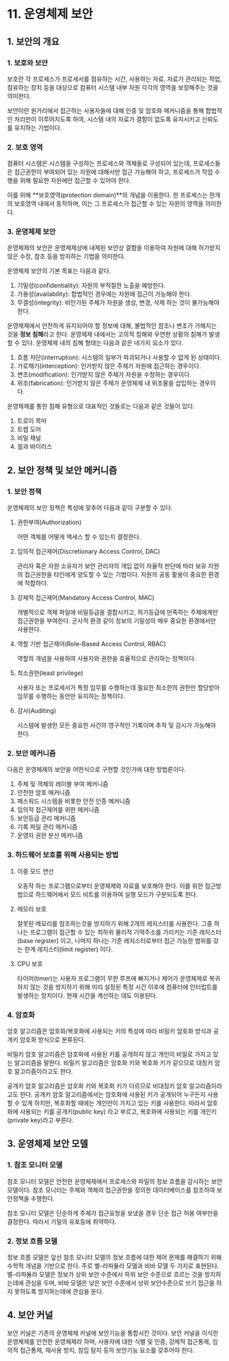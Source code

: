 # 11. 운영체제 보안

## 1. 보안의 개요

### 1. 보호와 보안

보호란 각 프로세스가 프로세서를 점유하는 시간, 사용하는 자료, 자료가 관리되는 작업, 점유하는 장치 등을 대상으로 컴퓨터 시스템 내부 자원 각각의 영역을 보장해주는 것을 의미한다.

보안이란 원거리에서 접근하는 사용자들에 대해 인증 및 암호화 메커니즘을 통해 합법적인 처리만이 이루어지도록 하여, 시스템 내의 자료가 결함이 없도록 유지시키고 신뢰도를 유지하는 기법이다.

### 2. 보호 영역

컴퓨터 시스템은 시스템을 구성하는 프로세스와 객체들로 구성되어 있는데, 프로세스들은 접근권한이 부여되어 있는 자원에 대해서만 접근 가능해야 하고, 프로세스가 작업 수행을 위해 필요한 자원에만 접근할 수 있어야 한다.

이를 위해 **보호영역(protection domain)**의 개념을 이용한다. 한 프로세스는 한개의 보호영역 내에서 동작하며, 이는 그 프로세스가 접근할 수 있는 자원의 영역을 의미한다.

### 3. 운영체제 보안

운영체제의 보안은 운영체제상에 내제된 보안상 결함을 이용하여 자원에 대해 허가받지 않은 수정, 참조 등을 방지하는 기법을 의미한다. 

운영체제 보안의 기본 목표는 다음과 같다.

1. 기밀성(confidentiality): 자원의 부적절한 노출을 예방한다.
2. 가용성(availability): 합법적인 경우에는 자원에 접근이 가능해야 한다.
3. 무결성(integrity): 비인가된 주체가 자원을 생성, 변경, 삭제 하는 것이 불가능해야 한다.

운영체제에서 안전하게 유지되어야 할 정보에 대해, 불법적인 참조나 변조가 가해지는 것을 **정보 침해**라고 한다. 운영체제 내에서는 고의적 침해와 우연한 상황의 침해가 발생할 수 있다. 운영체제 내의 침해 형태는 다음과 같은 네가지 요소가 있다.

1. 흐름 차단(interruption): 시스템의 일부가 파괴되거나 사용할 수 없게 된 상태이다.
2. 가로채기(interception): 인가받지 않은 주체가 자원에 접근하는 경우이다.
3. 변조(modification): 인가받지 않은 주체가 자원을 수정하는 경우이다.
4. 위조(fabrication): 인가받지 않은 주체가 운영체제 내 위조물을 삽입하는 경우이다.

운영체제를 통한 침해 유형으로 대표적인 것들로는 다음과 같은 것들이 있다.

1. 트로이 목마
2. 트랩 도어
3. 비밀 채널
4. 웜과 바이러스

## 2. 보안 정책 및 보안 메커니즘

### 1. 보안 정책

운영체제의 보안 정책은 특성에 맞추어 다음과 같이 구분할 수 있다.

1. 권한부여(Authorization)
    
    어떤 객체를 어떻게 액세스 할 수 있는지 결정한다.
    
2. 임의적 접근제어(Discretionary Access Control, DAC)
    
    관리자 혹은 자원 소유자가 보안 관리자의 개입 없이 자율적 판단에 따라 보유 자원의 접근권한을 타인에게 양도할 수 있는 기법이다. 자원의 공동 활용이 중요한 환경에 적합하다.
    
3. 강제적 접근제어(Mandatory Access Control, MAC)
    
    개별적으로 객체 파일에 비밀등급을 결합시키고, 허가등급에 만족하는 주체에게만 접근권한을 부여한다. 군사적 환경 같이 정보의 기밀성이 매우 중요한 환경에서만 사용한다.
    
4. 역할 기반 접근제어(Role-Based Access Control, RBAC)
    
    역할의 개념을 사용하여 사용자와 권한을 효율적으로 관리하는 정책이다.
    
5. 최소권한(least privilege)
    
    사용자 또는 프로세서가 특정 임무를 수행하는데 필요한 최소한의 권한만 할당받아 임무를 수행하는 동안만 유지하는 정책이다.
    
6. 감사(Auditing)
    
    시스템에 발생한 모든 중요한 사건의 영구적인 기록이며 추적 및 감시가 가능해야 한다.
    

### 2. 보안 메커니즘

다음은 운영체제의 보안을 어떤식으로 구현할 것인가에 대한 방법론이다.

1. 주체 및 객체의 레이블 부여 메커니즘
2. 안전한 암호 매커니즘
3. 패스워드 시스템을 비롯한 안전 인증 메커니즘
4. 임의적 접근제어를 위한 메커니즘
5. 보안등급 관리 메커니즘
6. 기록 파일 관리 메커니즘
7. 운영자 권한 분산 메커니즘

### 3. 하드웨어 보호를 위해 사용되는 방법

1. 이중 모드 연산
    
    오동작 하는 프로그램으로부터 운영체제와 자료를 보호해야 한다. 이를 위한 접근방법으로 하드웨어에서 모드 비트를 이용하여 실행 모드가 구분되도록 한다.
    
2. 메모리 보호
    
    잘못된 메모리를 참조하는것을 방지하기 위해 2개의 레지스터를 사용한다. 그중 하나는 프로그램이 접근할 수 있는 최하위 물리적 기억주소를 가리키는 기준 레지스터(base register) 이고, 나머지 하나는 기준 레지스터로부터 접근 가능한 범위를 갖는 한계 레지스터(limit register) 이다.
    
3. CPU 보호
    
    타이머(timer)는 사용자 프로그램이 무한 루프에 빠지거나 제어가 운영체제로 복귀하지 않는 것을 방지하기 위해 미리 설정된 특정 시간 이후에 컴퓨터에 인터럽트를 발생하는 장치이다. 현재 시간을 계산하는 데도 이용된다.
    

### 4. 암호화

암호 알고리즘은 암호화/복호화에 사용되는 키의 특성에 따라 비밀키 암호화 방식과 공개키 암호화 방식으로 분류된다.

비밀키 암호 알고리즘은 암호화에 사용된 키를 공개하지 않고 개인이 비밀로 가지고 있는 알고리즘을 말한다. 비밀키 알고리즘은 암호화 키와 복호화 키가 같으므로 대칭키 암호 알고리즘이라고도 한다.

공개키 암호 알고리즘은 암호화 키와 복호화 키가 다르므로 비대칭키 암호 알고리즘이라고도 한다. 공개키 암호 알고리즘에서는 암호화에 사용된 키가 공개되어 누구든지 사용할 수 있게 하지만, 복호화할 때에는 개인만이 가지고 있는 키를 사용한다. 따라서 암호화에 사용되는 키를 공개키(public key) 라고 부르고, 복호화에 사용되는 키를 개인키(private key)라고 부른다.

## 3. 운영체제 보안 모델

### 1. 참조 모니터 모델

참조 모니터 모델은 안전한 운영체제에서 프로세스와 파일의 정보 흐름을 감시하는 보안 모델이다.  참조 모니터는 주체와 객체의 접근권한을 정의한 데이터베이스를 참조하여 보안정책을 수행한다.

참조 모니터 모델은 단순하게 주체가 접근요청을 보냈을 경우 단순 접근 허용 여부만을 결정한다. 따라서 기밀의 유포등에 취약하다.

### 2. 정보 흐름 모델

정보 흐름 모델은 앞선 참조 모니터 모델의 정보 흐름에 대한 제어 문제를 해결하기 위해 수학적 개념을 기반으로 한다. 주로 벨-라파듈라 모델과 비바 모델 두 가지로 표현된다. 벨-라파듈라 모델은 정보가 상위 보안 수준에서 하위 보안 수준으로 흐르는 것을 방지하는데에 관심을 두며, 비바 모델은 낮은 보안 수준에서 상위 보안수준으로 쓰기 접근을 하지 못하도록 방지하는데에 관심을 둔다.

## 4. 보안 커널

보안 커널은 기존의 운영체제 커널에 보안기능을 통합시킨 것이다. 보안 커널을 이식한 운영체제를 안전한 운영체제라 하며, 사용자에 대한 식별 및 인증, 강제적 접근통제, 임의적 접근통제, 재사용 방지, 침입 탐지 등의 보안기능 요소를 갖추어야 한다.